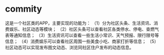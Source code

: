 # commity
这是一个社区类的APP，主要实现的功能为：
（1）分为社区头条、生活资讯、消费娱乐、社区动态等模块；
（2）社区头条可以查看社区各类停水、停电、查燃气表等通知信息；
（3）生活资讯可以查看一些生活小常识、天气预报、限行限号等信息；
（4）消费娱乐可以查看社区周围一些美食小吃、商家打折等信息；
（5）社区动态可以实现发布图文动态、浏览同社区住户发布的动态信息。

